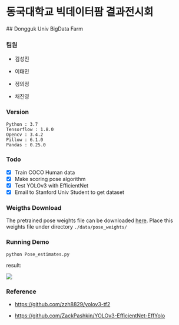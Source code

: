 # 동국대학교 빅데이터팜 결과전시회

﻿## Dongguk Univ BigData Farm

### 팀원

- 김성진

- 이태민

- 정의정

- 채진영

### Version

```
Python : 3.7
Tensorflow : 1.8.0
Opencv : 3.4.2
Pillow : 6.1.0
Pandas : 0.25.0
```

### Todo

- [x] Train COCO Human data
- [x] Make scoring pose algorithm
- [x] Test YOLOv3 with EfficientNet
- [x] Email to Stanford Univ Student to get dataset

### Weigths Download
The pretrained pose weights file can be downloaded [here](https://drive.google.com/open?id=1mBKWp90YHH-3pzIWzSWKovGqdzKOtNuj). Place this weights file under directory `./data/pose_weights/`

### Running Demo
```
python Pose_estimates.py
```
result:

![](https://github.com/comojin1994/YOLOPose/blob/master/Pose_estimate/detection_result.jpg?raw=true)

### Reference

- https://github.com/zzh8829/yolov3-tf2

- https://github.com/ZackPashkin/YOLOv3-EfficientNet-EffYolo
